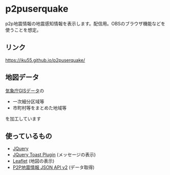 # p2puserquake
p2p地震情報の地震感知情報を表示します。配信用。OBSのブラウザ機能などを使うことを想定。
## リンク
https://iku55.github.io/p2puserquake/
## 地図データ
[気象庁GISデータ](https://www.data.jma.go.jp/developer/gis.html)の

- 一次細分区域等
- 市町村等をまとめた地域等

を加工しています
## 使っているもの
- [JQuery](https://jquery.com/)
- [JQuery Toast Plugin](https://github.com/kamranahmedse/jquery-toast-plugin) (メッセージの表示)
- [Leaflet](https://leafletjs.com/) (地図の表示)
- [P2P地震情報 JSON API v2](https://p2pquake.net/json_api_v2/) (データ取得)

